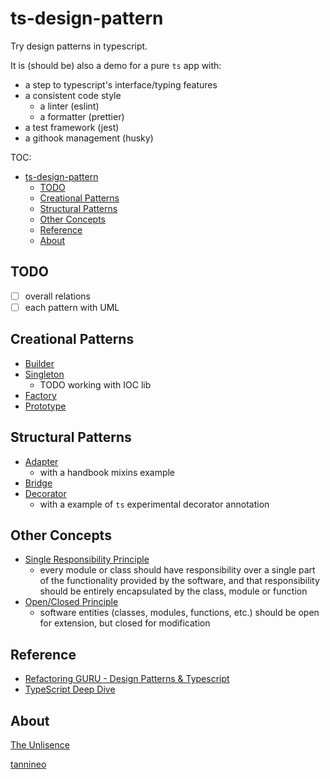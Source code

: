 # ts-design-pattern

Try design patterns in typescript.

It is (should be) also a demo for a pure `ts` app with:

- a step to typescript's interface/typing features
- a consistent code style
  - a linter (eslint)
  - a formatter (prettier)
- a test framework (jest)
- a githook management (husky)

TOC:

- [ts-design-pattern](#ts-design-pattern)
  - [TODO](#todo)
  - [Creational Patterns](#creational-patterns)
  - [Structural Patterns](#structural-patterns)
  - [Other Concepts](#other-concepts)
  - [Reference](#reference)
  - [About](#about)

## TODO

- [ ] overall relations
- [ ] each pattern with UML

## Creational Patterns

- [Builder](./src/creational/builder)
- [Singleton](./src/creational/singleton)
  - TODO working with IOC lib
- [Factory](./src/creational/factory)
- [Prototype](./src/creational/prototype)

## Structural Patterns

- [Adapter](./src/structural/adapter)
  - with a handbook mixins example
- [Bridge](./src/structual/bridge)
- [Decorator](./src/structural/decorator)
  - with a example of `ts` experimental decorator annotation

## Other Concepts

- [Single Responsibility Principle](https://en.wikipedia.org/wiki/Single-responsibility_principle)
  - every module or class should have responsibility over a single part of the functionality provided by the software, and that responsibility should be entirely encapsulated by the class, module or function
- [Open/Closed Principle](https://en.wikipedia.org/wiki/Open%E2%80%93closed_principle)
  - software entities (classes, modules, functions, etc.) should be open for extension, but closed for modification

## Reference

- [Refactoring GURU - Design Patterns & Typescript](https://refactoringguru.cn/design-patterns/typescript)
- [TypeScript Deep Dive](https://basarat.gitbook.io/typescript/)

## About

[The Unlisence](./LICENSE)

[tannineo](https://github.com/tannineo)
